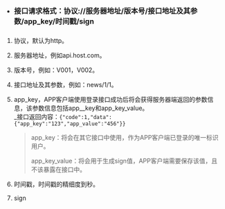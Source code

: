 * ### 接口请求格式：协议://服务器地址/版本号/接口地址及其参数/app\_key/时间戳/sign

### 

1. 协议，默认为http。

2. 服务器地址，例如api.host.com。

3. 版本号，例如：V001，V002。

4. 接口地址及其参数，例如：news/1/1。

5. app\_key，APP客户端使用登录接口成功后将会获得服务器端返回的参数信息，该参数信息包括app\__key和app\_key\_value。                
   _接口返回内容：`{"code":1,"data":{"app_key":"123","app_value":"456"}}`

   > app\_key：将会在其它接口中使用，作为APP客户端已登录的唯一标识用户。
   >
   > app\_key\_value：将会用于生成sign值，APP客户端需要保存该值，且不该暴露在接口中。

6. 时间戳，时间戳的精细度到秒。

7. sign



